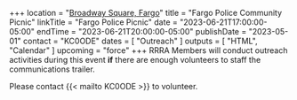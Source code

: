 +++
location = "[Broadway Square, Fargo](https://goo.gl/maps/JPfgWrajxUdeX7Pq6)"
title = "Fargo Police Community Picnic"
linkTitle = "Fargo Police Picnic"
date = "2023-06-21T17:00:00-05:00"
endTime = "2023-06-21T20:00:00-05:00"
publishDate = "2023-05-01"
contact = "KC0ODE"
dates = [ "Outreach" ]
outputs = [ "HTML", "Calendar" ]
upcoming = "force"
+++
RRRA Members will conduct outreach activities during this event **if**
there are enough volunteers to staff the communications trailer.

Please contact {{< mailto KC0ODE >}} to volunteer.
